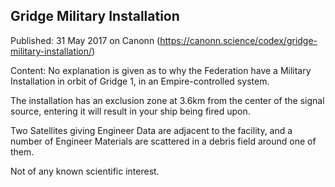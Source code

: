 ## Gridge Military Installation

Published: 31 May 2017 on Canonn (https://canonn.science/codex/gridge-military-installation/)

Content: No explanation is given as to why the Federation have a Military Installation in orbit of Gridge 1, in an Empire-controlled system.

The installation has an exclusion zone at 3.6km from the center of the signal source, entering it will result in your ship being fired upon.

Two Satellites giving Engineer Data are adjacent to the facility, and a number of Engineer Materials are scattered in a debris field around one of them.

Not of any known scientific interest.